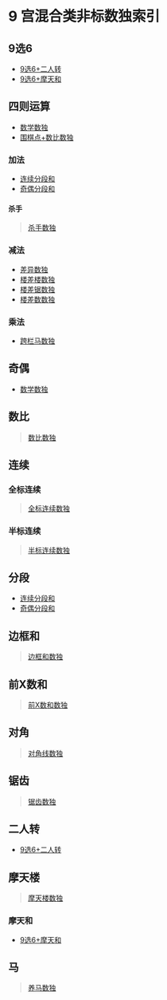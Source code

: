 # 9 宫混合类非标数独索引

## 9选6
- [9选6+二人转][]
- [9选6+摩天和][]

## 四则运算
- [数学数独][]
- [围棋点+数比数独][]
### 加法
- [连续分段和][]
- [奇偶分段和][]
#### 杀手
> [杀手数独](../计算类/内提示类/杀手数独.md)
### 减法
- [差异数独][]
- [楼差楼数独][]
- [楼差锯数独][]
- [楼差数数独][]
### 乘法
- [跨栏马数独][]

## 奇偶
- [数学数独][]

## 数比
> [数比数独](../比大小类/数比数独.md)

## 连续
### 全标连续
> [全标连续数独](../计算类/内提示类/单标类/连续类/全标连续数独.md)

### 半标连续
> [半标连续数独](../计算类/内提示类/单标类/连续类/半标连续数独.md)

## 分段
- [连续分段和][]
- [奇偶分段和][]

## 边框和
> [边框和数独](../计算类/外提示类/边框和数独.md)

## 前X数和
> [前X数和数独](../计算类/外提示类/前X数和数独.md)

## 对角
> [对角线数独](../额外区域类/绝对区域/额外宫类/对角线数独.md)

## 锯齿
> [锯齿数独](../异形类/锯齿数独.md)

## 二人转
- [9选6+二人转][]

## 摩天楼
> [摩天楼数独](../比大小类/摩天楼数独.md)
### 摩天和
- [9选6+摩天和][]

## 马
> [养马数独](../额外区域类/相对区域/马/养马数独.md)

[9选6+二人转]: 9选6+二人转.md
[9选6+摩天和]: 9选6+摩天和.md
[差异数独]: 差异数独.md
[数学数独]: 数学数独.md
[连续分段和]: 连续分段和.md
[奇偶分段和]: 奇偶分段和.md
[跨栏马数独]: 跨栏马数独.md
[楼差楼数独]: 楼差楼数独.md
[楼差锯数独]: 楼差锯数独.md
[楼差数数独]: 楼差数数独.md
[围棋点+数比数独]: 围棋点+数比数独.md
[杀手+锯齿+运算数独]: 杀手+锯齿+运算数独.md
